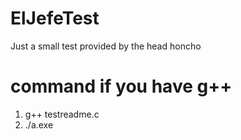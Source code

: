 # ElJefeTest
Just a small test provided by the head honcho

# command if you have g++
1. g++ testreadme.c
2. ./a.exe